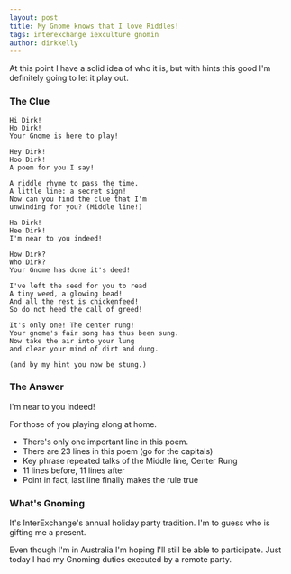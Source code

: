 ```yaml
---
layout: post
title: My Gnome knows that I love Riddles!
tags: interexchange iexculture gnomin
author: dirkkelly
---
```


At this point I have a solid idea of who it is, but with hints this good I'm definitely going to let it play out.

### The Clue


    Hi Dirk!
    Ho Dirk!
    Your Gnome is here to play!

    Hey Dirk!
    Hoo Dirk!
    A poem for you I say!

    A riddle rhyme to pass the time.
    A little line: a secret sign!
    Now can you find the clue that I'm
    unwinding for you? (Middle line!)

    Ha Dirk!
    Hee Dirk!
    I'm near to you indeed!

    How Dirk?
    Who Dirk?
    Your Gnome has done it's deed!

    I've left the seed for you to read
    A tiny weed, a glowing bead!
    And all the rest is chickenfeed!
    So do not heed the call of greed!

    It's only one! The center rung!
    Your gnome's fair song has thus been sung.
    Now take the air into your lung
    and clear your mind of dirt and dung.

    (and by my hint you now be stung.)

### The Answer

I'm near to you indeed!

For those of you playing along at home.

* There's only one important line in this poem.
* There are 23 lines in this poem (go for the capitals)
* Key phrase repeated talks of the Middle line, Center Rung
* 11 lines before, 11 lines after
* Point in fact, last line finally makes the rule true

### What's Gnoming 

It's InterExchange's annual holiday party tradition. I'm to guess who is gifting me a present.

Even though I'm in Australia I'm hoping I'll still be able to participate. Just today I had my Gnoming duties executed by a remote party.
